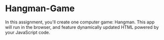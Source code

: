 # Hangman-Game
In this assignment, you'll create one computer game: Hangman. This app will run in the browser, and feature dynamically updated HTML powered by your JavaScript code.
